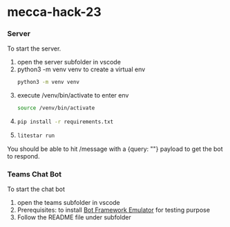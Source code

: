# mecca-hack-23


### Server
To start the server.
1. open the server subfolder in vscode
2. python3 -m venv venv to create a virtual env
    ```bash
    python3 -m venv venv
    ```
3. execute /venv/bin/activate to enter env
    ```bash
    source /venv/bin/activate
    ```
4. 
    ```bash
    pip install -r requirements.txt
    ```
5. 
    ```bash
    litestar run
    ```

You should be able to hit /message with a {query: ""} payload to get the bot to respond.


### Teams Chat Bot
To start the chat bot

1. open the teams subfolder in vscode
2. Prerequisites: to install [Bot Framework Emulator](https://github.com/Microsoft/BotFramework-Emulator/releases/tag/v4.14.1) for testing purpose
3. Follow the README file under subfolder